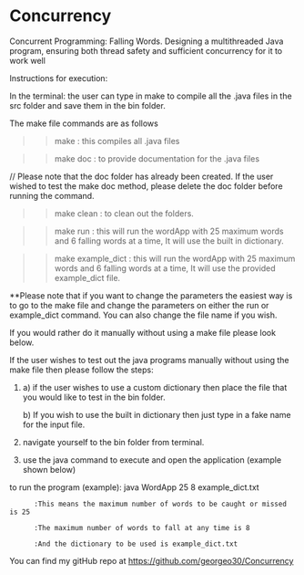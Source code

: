 # Concurrency
Concurrent Programming: Falling Words.  Designing  a multithreaded Java program, ensuring both thread safety and sufficient concurrency for it to work well

Instructions for execution:



In the terminal: the user can type in make to compile all the .java files in the src folder and save them in the bin folder.

The make file commands are as follows



>>make : this compiles all .java files



>>make doc : to provide documentation for the .java files

  

 // Please note that the doc folder has already been created. If the user wished to test the make doc method, please delete the doc folder before running the command.



>>make clean : to clean out the folders.



>>make run : this will run the wordApp with 25 maximum words and 6 falling words at a time, It will use the built in dictionary.



>>make example_dict : this will run the wordApp with 25 maximum words and 6 falling words at a time, It will use the provided example_dict file.



**Please note that if you want to change the parameters the easiest way is to go to the make file and change the parameters on either the run or example_dict command. You can also change the file name if you wish. 



If you would rather do it manually without using a make file please look below.





If the user wishes to test out the java programs manually without using the make file then please follow the steps:



1) a) if the user wishes to use a custom dictionary then place the file that you would like to test in the bin folder.

   b) If you wish to use the built in dictionary then just type in a fake name for the input file.	

2) navigate yourself to the bin folder from terminal.

3) use the java command to execute and open the application (example shown below)



to run the program (example): java WordApp 25 8 example_dict.txt

		  :This means the maximum number of words to be caught or missed is 25

		  :The maximum number of words to fall at any time is 8

		  :And the dictionary to be used is example_dict.txt 





You can find my gitHub repo at https://github.com/georgeo30/Concurrency
